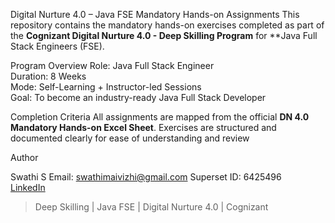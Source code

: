 Digital Nurture 4.0 – Java FSE Mandatory Hands-on Assignments
  This repository contains the mandatory hands-on exercises completed as part of the **Cognizant Digital Nurture 4.0 - Deep Skilling Program** for **Java Full Stack Engineers (FSE).

Program Overview
  Role: Java Full Stack Engineer  
  Duration: 8 Weeks  
  Mode: Self-Learning + Instructor-led Sessions  
  Goal: To become an industry-ready Java Full Stack Developer  

Completion Criteria
  All assignments are mapped from the official **DN 4.0 Mandatory Hands-on Excel Sheet**. Exercises are structured and documented clearly for ease of understanding and review  

Author

Swathi S
Email: swathimaivizhi@gmail.com
Superset ID: 6425496  
[LinkedIn](www.linkedin.com/in/swathi-cse)  

> Deep Skilling | Java FSE | Digital Nurture 4.0 | Cognizant
